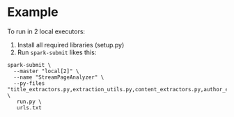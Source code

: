 # Example
To run in 2 local executors:

1. Install all required libraries (setup.py)
2. Run `spark-submit` likes this:

```
spark-submit \
  --master "local[2]" \
  --name "StreamPageAnalyzer" \
  --py-files "title_extractors.py,extraction_utils.py,content_extractors.py,author_extractors.py,date_extractor.py" \
   run.py \
   urls.txt
```